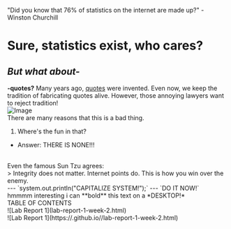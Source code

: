 "Did you know that 76% of statistics on the internet are made up?" - Winston Churchill
# Sure, statistics exist, who cares?
## *But what about-* 
**-quotes?**
Many years ago, [quotes](https://en.wikipedia.org/wiki/Quote) were invented. Even now, we keep the tradition of fabricating quotes alive.
However, those annoying lawyers want to reject tradition! 
<br>
![Image](https://media.istockphoto.com/photos/you-wont-get-away-with-it-picture-id163640730?k=20&m=163640730&s=612x612&w=0&h=c2TWD6at0rdZ6nTLFSi4KNbsQSDpxqkmuqPogFMN2iI=)
<br>
There are many reasons that this is a bad thing.
1. Where's the fun in that?
* Answer: THERE IS NONE!!!
<br>
Even the famous Sun Tzu agrees:
<br>
> Integrity does not matter. Internet points do. This is how you win over the enemy.
<br>
---
`system.out.println("CAPITALIZE SYSTEM!");`
---
`DO IT NOW!`
<br>
hmmmm interesting i can **bold** this text on a *DESKTOP!*
<br>
TABLE OF CONTENTS
<br>
![Lab Report 1](lab-report-1-week-2.html)
<br>
![Lab Report 1](https://<your-username>.github.io/<your-lab-reports-repo>/lab-report-1-week-2.html)
